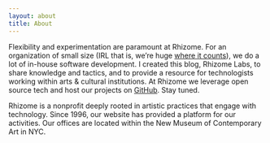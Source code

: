 ```yaml
---
layout: about
title: About
---
```


Flexibility and experimentation are paramount at Rhizome. For an organization of small size (IRL that is, we’re huge [where it counts](http://en.wikipedia.org/wiki/Internet)), we do a lot of in-house software development. I created this blog, Rhizome Labs, to share knowledge and tactics, and to provide a resource for technologists working within arts & cultural institutions. At Rhizome we leverage open source tech and host our projects on [GitHub](https://github.com/rhizomedotorg/). Stay tuned.

Rhizome is a nonprofit deeply rooted in artistic practices that engage with technology. Since 1996, our website has provided a platform for our activities. Our offices are located within the New Museum of Contemporary Art in NYC.

